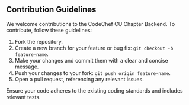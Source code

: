 ## Contribution Guidelines

We welcome contributions to the CodeChef CU Chapter Backend. To contribute, follow these guidelines:

1. Fork the repository.
2. Create a new branch for your feature or bug fix: `git checkout -b feature-name`.
3. Make your changes and commit them with a clear and concise message.
4. Push your changes to your fork: `git push origin feature-name`.
5. Open a pull request, referencing any relevant issues.

Ensure your code adheres to the existing coding standards and includes relevant tests.
